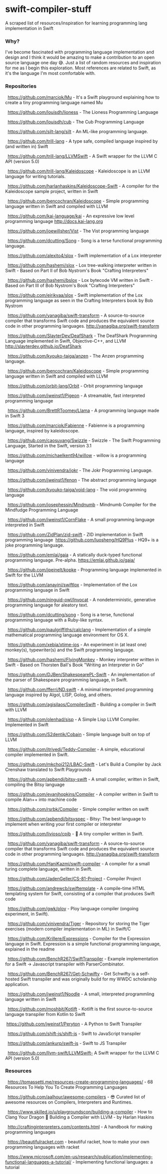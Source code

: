 # swift-compiler-stuff
A scraped list of resources/inspiration for learning programming lang implementation in Swift

### Why?

I've become fascinated with programming language implementation and design and I think it would be amazing to make a contribution to an open source language one day 😅. Just a list of random resources and inspiration for me as I begin this exploration. Most references are related to Swift, as it's the language I'm most comfortable with. 


### Repositories

  https://github.com/marciok/Mu - It's a Swift playground explaining how to create a tiny programming language named Mu

  https://github.com/louisdh/lioness - The Lioness Programming Language

  https://github.com/louisdh/cub - The Cub Programming Language

  https://github.com/silt-lang/silt - An ML-like programming language.

  https://github.com/trill-lang - A type safe, compiled language inspired by (and written in) Swift

  https://github.com/trill-lang/LLVMSwift - A Swift wrapper for the LLVM C API (version 5.0)

  https://github.com/trill-lang/Kaleidoscope - Kaleidoscope is an LLVM language for writing tutorials.

  https://github.com/harlanhaskins/Kaleidoscope-Swift - A compiler for the Kaleidoscope sample project, written in Swift

  https://github.com/bencochran/Kaleidoscope - Simple programming language written in Swift and compiled with LLVM

  https://github.com/kai-language/kai - An expressive low level programming language http://docs.kai-lang.org

  https://github.com/joewillsher/Vist - The Vist programming language

  https://github.com/dcutting/Song - Song is a terse functional programming language.

  https://github.com/alexito4/slox - Swift implementation of a Lox interpreter

  https://github.com/hashemi/slox - Lox tree-walking interpreter written in Swift - Based on Part II of Bob Nystrom's Book "Crafting Interpreters"

  https://github.com/hashemi/bslox - Lox bytecode VM written in Swift - Based on Part III of Bob Nystrom's Book "Crafting Interpreters"

  https://github.com/eirikvaa/slox - Swift implementation of the Lox programming language as seen in the Crafting Interpreters book by Bob Nystrom

  https://github.com/yanagiba/swift-transform - A source-to-source compiler that transforms Swift code and produces the equivalent source code in other programming languages. http://yanagiba.org/swift-transform

  https://github.com/SlayterDev/DeafShark - The DeafShark Programming Language implemented in Swift, Objective-C++, and LLVM http://slayterdev.github.io/DeafShark

  https://github.com/kyouko-taiga/anzen - The Anzen programming language.

  https://github.com/bencochran/Kaleidoscope - Simple programming language written in Swift and compiled with LLVM

  https://github.com/orbit-lang/Orbit - Orbit programming language

  https://github.com/jweinst1/Pigeon - A streamable, fast interpreted programming language

  https://github.com/BrettRToomey/Llama - A programming language made in Swift 3

  https://github.com/marciok/Fabienne - Fabienne is a programming language, inspired by kaleidoscope.

  https://github.com/caosuyang/Swizzle - Swizzle - The Swift Programming Language, Started in the Swift, version 3.1

  https://github.com/michaelkent94/willow - willow is a programming language

  https://github.com/vinivendra/jokr - The Jokr Programming Language.

  https://github.com/jweinst1/fenon - The abstract programming language

  https://github.com/kyouko-taiga/void-lang - The void programming language

  https://github.com/josephessin/Mindnumb - Mindnumb Compiler for the Mindfudge Programming Language

  https://github.com/jweinst1/CornFlake - A small programming language interpreted in Swift

  https://github.com/ZidPlan/zid-swift - ZID implementation in Swift programming language  https://github.com/luosheng/HQ9Plus - HQ9+ is a joke programming language.

  https://github.com/emlai/gaia - A statically duck-typed functional programming language. Pre-alpha. https://emlai.github.io/gaia/

  https://github.com/jpeinelt/kopke - Programming language implemented in Swift for the LLVM

  https://github.com/anayini/swiftlox - Implementation of the Lox programming language in Swift

  https://github.com/ninguid-owl/Invocat - A nondeterministic, generative programming language for aleatory text.

  https://github.com/dcutting/song - Song is a terse, functional programming language with a Ruby-like syntax.

  https://github.com/paulgriffiths/calclang - Implementation of a simple mathematical programming language environment for OS X.

  https://github.com/xebia/xtime-ios - An experiment in (at least one) monkey(s), typewriter(s) and the Swift programming language.

  https://github.com/hashemi/FlyingMonkey - Monkey interpreter written in Swift - Based on Thorsten Ball's Book "Writing an Interpreter in Go"

  https://github.com/DJBen/ShakespearePL-Swift - An implementation of the parser of Shakespeare programming language, in Swift.

  https://github.com/fferri/ND.swift - A minimal interpreted programming language inspired by Algol, LISP, Golog, and others.

  https://github.com/agisilaos/CompilerSwift - Building a compiler in Swift with LLVM

  https://github.com/olenhad/sisp - A Simple Lisp LLVM Compiler. Implemented in Swift

  https://github.com/S2dentik/Cobain - Simple language built on top of LLVM

  https://github.com/jtrivedi/Teddy-Compiler - A simple, educational compiler implemented in Swift.

  https://github.com/mkchoi212/LBAC-Swift - Let's Build a Compiler by Jack Crenshaw translated to Swift Playgrounds

  https://github.com/apbendi/bitsy-swift - A small compiler, written in Swift, compiling the Bitsy language

  https://github.com/evanjhopkins/Compiler - A compiler written in Swift to compile Alan++ into machine code

  https://github.com/rsrbk/Compiler - Simple compiler written on swift

  https://github.com/apbendi/bitsyspec - Bitsy: The best language to implement when writing your first compiler or interpreter

  https://github.com/livioso/cpib - 🦄 A tiny compiler written in Swift.

  https://github.com/yanagiba/swift-transform - A source-to-source compiler that transforms Swift code and produces the equivalent source code in other programming languages. http://yanagiba.org/swift-transform

  https://github.com/HaniKazmi/swift-compiler - A compiler for a small turing complete language, written in Swift.

  https://github.com/JadenGeller/CS-81-Project - Compiler Project

  https://github.com/andrewcb/swiftemplate - A compile-time HTML templating system for Swift, consisting of a compiler that produces Swift code

  https://github.com/gwk/ploy - Ploy language compiler (ongoing experiment, in Swift).

  https://github.com/vinivendra/Tiger - Repository for storing the Tiger exercises (modern compiler implementation in ML) in Swift/C

  https://github.com/Krillere/Expressions - Compiler for the Expression language in Swift. Expression is a simple functional programming language, explained in the readme

  https://github.com/BenchR267/SwiftTranspiler - Example implementation for a Swift -> Javascript transpiler with ParserCombinator.

  https://github.com/BenchR267/Get-Schwifty - Get Schwifty is a self-hosted Swift transpiler and was originally build for my WWDC scholarship application.

  https://github.com/jweinst1/Noodle - A small, interpreted programmling language written in Swift

  https://github.com/moshbit/Kotlift - Kotlift is the first source-to-source language transpiler from Kotlin to Swift

 https://github.com/jweinst1/Peryton - A Python to Swift Transpiler

  https://github.com/shift-js/shift-js - Swift to JavaScript transpiler

  https://github.com/ankurp/swift-js - Swift to JS Transpiler

  https://github.com/llvm-swift/LLVMSwift- A Swift wrapper for the LLVM C API (version 5.0)

### Resources

  https://tomassetti.me/resources-create-programming-languages/ - 68 Resources To Help You To Create Programming Languages 

  https://github.com/aalhour/awesome-compilers - 😎 Curated list of awesome resources on Compilers, Interpreters and Runtimes. 

  https://www.skilled.io/u/playgroundscon/building-a-compiler - How to Clang Your Dragon 🐉 Building a Compiler with LLVM - by Harlan Haskins

  http://craftinginterpreters.com/contents.html - A handbook for making programming languages

  https://beautifulracket.com - beautiful racket, how to make your own programming languages with racket 

  https://www.microsoft.com/en-us/research/publication/implementing-functional-languages-a-tutorial/ - Implementing functional languages: a tutorial
